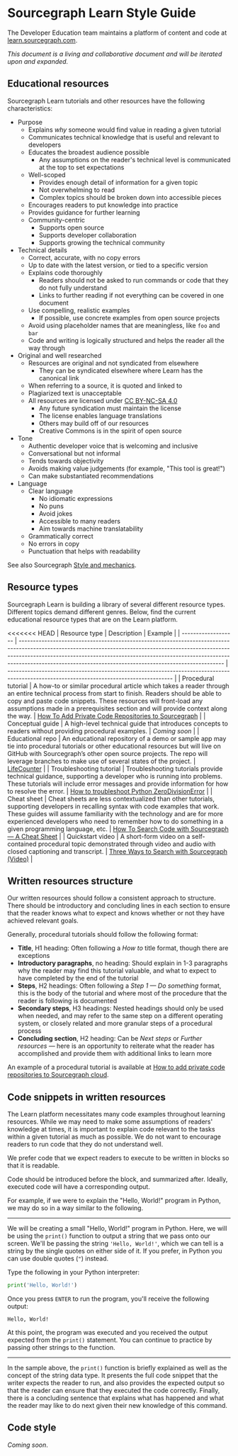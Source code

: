 # Sourcegraph Learn Style Guide

The Developer Education team maintains a platform of content and code at [learn.sourcegraph.com](https://learn.sourcegraph.com).

_This document is a living and collaborative document and will be iterated upon and expanded._

## Educational resources

Sourcegraph Learn tutorials and other resources have the following characteristics:

- Purpose
  - Explains _why_ someone would find value in reading a given tutorial
  - Communicates technical knowledge that is useful and relevant to developers
  - Educates the broadest audience possible
    - Any assumptions on the reader's technical level is communicated at the top to set expectations
  - Well-scoped
    - Provides enough detail of information for a given topic
    - Not overwhelming to read
    - Complex topics should be broken down into accessible pieces
  - Encourages readers to put knowledge into practice
  - Provides guidance for further learning
  - Community-centric
    - Supports open source
    - Supports developer collaboration
    - Supports growing the technical community
- Technical details
  - Correct, accurate, with no copy errors
  - Up to date with the latest version, or tied to a specific version
  - Explains code thoroughly
    - Readers should not be asked to run commands or code that they do not fully understand
    - Links to further reading if not everything can be covered in one document
  - Use compelling, realistic examples
    - If possible, use concrete examples from open source projects
  - Avoid using placeholder names that are meaningless, like `foo` and `bar`
  - Code and writing is logically structured and helps the reader all the way through
- Original and well researched
  - Resources are original and not syndicated from elsewhere
    - They can be syndicated elsewhere where Learn has the canonical link
  - When referring to a source, it is quoted and linked to
  - Plagiarized text is unacceptable
  - All resources are licensed under [CC BY-NC-SA 4.0](https://creativecommons.org/licenses/by-nc-sa/4.0/)
    - Any future syndication must maintain the license
    - The license enables language translations
    - Others may build off of our resources
    - Creative Commons is in the spirit of open source
- Tone
  - Authentic developer voice that is welcoming and inclusive
  - Conversational but not informal
  - Tends towards objectivity
  - Avoids making value judgements (for example, "This tool is great!")
  - Can make substantiated recommendations
- Language
  - Clear language
    - No idiomatic expressions
    - No puns
    - Avoid jokes
    - Accessible to many readers
    - Aim towards machine translatability
  - Grammatically correct
  - No errors in copy
  - Punctuation that helps with readability

See also Sourcegraph [Style and mechanics](../../communication/content_guidelines/style_and_mechanics.md).

## Resource types

Sourcegraph Learn is building a library of several different resource types. Different topics demand different genres. Below, find the current educational resource types that are on the Learn platform.

<<<<<<< HEAD
| Resource type | Description | Example |
| ------------------- | ------------------------------------------------------------------------------------------------------------------------------------------------------------------------------------------------------------------------------------------------------------------------------------------------------------------ | ---------------------------------------------------------------------------------------------------------------------------------------- |
| Procedural tutorial | A how-to or similar procedural article which takes a reader through an entire technical process from start to finish. Readers should be able to copy and paste code snippets. These resources will front-load any assumptions made in a prerequisites section and will provide context along the way. | [How To Add Private Code Repositories to Sourcegraph](https://learn.sourcegraph.com/how-to-add-private-code-repositories-to-sourcegraph) |
| Conceptual guide | A high-level technical guide that introduces concepts to readers without providing procedural examples. | _Coming soon_ |
| Educational repo | An educational repository of a demo or sample app may tie into procedural tutorials or other educational resources but will live on GitHub with Sourcegraph’s other open source projects. The repo will leverage branches to make use of several states of the project. | [LifeCounter](https://github.com/sourcegraph-community/LifeCounter) |
| Troubleshooting tutorial | Troubleshooting tutorials provide technical guidance, supporting a developer who is running into problems. These tutorials will include error messages and provide information for how to resolve the error. | [How to troubleshoot Python ZeroDivisionError](https://learn.sourcegraph.com/how-to-troubleshoot-python-zerodivisionerror) |
| Cheat sheet | Cheat sheets are less contextualized than other tutorials, supporting developers in recalling syntax with code examples that work. These guides will assume familiarity with the technology and are for more experienced developers who need to remember how to do something in a given programming language, etc. | [How To Search Code with Sourcegraph — A Cheat Sheet](https://learn.sourcegraph.com/sourcegraph-cheat-sheet) |
| Quickstart video | A short-form video on a self-contained procedural topic demonstrated through video and audio with closed captioning and transcript. | [Three Ways to Search with Sourcegraph (Video)](https://learn.sourcegraph.com/three-ways-to-search-video) |

## Written resources structure

Our written resources should follow a consistent approach to structure. There should be introductory and concluding lines in each section to ensure that the reader knows what to expect and knows whether or not they have achieved relevant goals.

Generally, procedural tutorials should follow the following format:

- **Title**, H1 heading: Often following a _How to_ title format, though there are exceptions
- **Introductory paragraphs**, no heading: Should explain in 1-3 paragraphs why the reader may find this tutorial valuable, and what to expect to have completed by the end of the tutorial
- **Steps**, H2 headings: Often following a _Step 1 — Do something_ format, this is the body of the tutorial and where most of the procedure that the reader is following is documented
- **Secondary steps**, H3 headings: Nested headings should only be used when needed, and may refer to the same step on a different operating system, or closely related and more granular steps of a procedural process
- **Concluding section**, H2 heading: Can be _Next steps_ or *Further resources* — here is an opportunity to reiterate what the reader has accomplished and provide them with additional links to learn more

An example of a procedural tutorial is available at [How to add private code repositories to Sourcegraph cloud](https://learn.sourcegraph.com/how-to-add-private-code-repositories-to-sourcegraph).

## Code snippets in written resources

The Learn platform necessitates many code examples throughout learning resources. While we may need to make some assumptions of readers' knowledge at times, it is important to explain code relevant to the tasks within a given tutorial as much as possible. We do not want to encourage readers to run code that they do not understand well.

We prefer code that we expect readers to execute to be written in blocks so that it is readable.

Code should be introduced before the block, and summarized after. Ideally, executed code will have a corresponding output.

For example, if we were to explain the "Hello, World!" program in Python, we may do so in a way similar to the following.

---

We will be creating a small "Hello, World!" program in Python. Here, we will be using the `print()` function to output a string that we pass onto our screen. We'll be passing the string `'Hello, World!'`, which we can tell is a string by the single quotes on either side of it. If you prefer, in Python you can use double quotes (`"`) instead.

Type the following in your Python interpreter:

```python
print('Hello, World!')
```

Once you press `ENTER` to run the program, you'll receive the following output:

```
Hello, World!
```

At this point, the program was executed and you received the output expected from the `print()` statement. You can continue to practice by passing other strings to the function.

---

In the sample above, the `print()` function is briefly explained as well as the concept of the string data type. It presents the full code snippet that the writer expects the reader to run, and also provides the expected output so that the reader can ensure that they executed the code correctly. Finally, there is a concluding sentence that explains what has happened and what the reader may like to do next given their new knowledge of this command.

## Code style

_Coming soon_.

